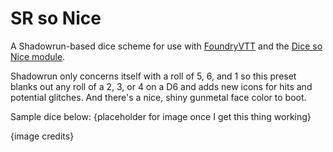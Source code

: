 # SR so Nice
A Shadowrun-based dice scheme for use with [FoundryVTT](https://foundryvtt.com) and the [Dice so Nice module](https://foundryvtt.com/packages/dice-so-nice/).

Shadowrun only concerns itself with a roll of 5, 6, and 1 so this preset blanks out any roll of a 2, 3, or 4 on a D6 and adds new icons for hits and potential glitches. And there's a nice, shiny gunmetal face color to boot.

Sample dice below:
{placeholder for image once I get this thing working}

{image credits}
